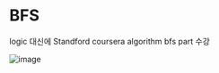 # BFS



logic 대신에 Standford coursera algorithm bfs part 수강



![image](https://user-images.githubusercontent.com/50165842/158059172-41f973d1-b306-4820-a482-048944aeb0e1.png)